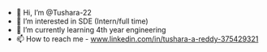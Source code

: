 - 👋 Hi, I’m @Tushara-22
- 👀 I’m interested in SDE (Intern/full time)
- 🌱 I’m currently learning 4th year engineering
- 📫 How to reach me - www.linkedin.com/in/tushara-a-reddy-375429321

